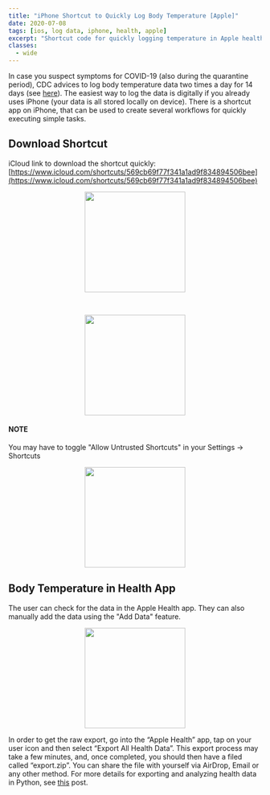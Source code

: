 ```yaml
---
title: "iPhone Shortcut to Quickly Log Body Temperature [Apple]"
date: 2020-07-08
tags: [ios, log data, iphone, health, apple]
excerpt: "Shortcut code for quickly logging temperature in Apple health app"
classes:
  - wide
---
```

In case you suspect symptoms for COVID-19 (also during the quarantine period), CDC advices to log body temperature data two times a day for 14 days (see [here](https://www.cdc.gov/coronavirus/2019-ncov/travelers/pdf/COVID19-Temperature-Log-ENG-P.pdf)). The easiest way to log the data is digitally if you already uses iPhone (your data is all stored locally on device). There is a shortcut app on iPhone, that can be used to create several workflows for quickly executing simple tasks.

## Download Shortcut
iCloud link to download the shortcut quickly: [https://www.icloud.com/shortcuts/569cb69f77f341a1ad9f834894506bee](https://www.icloud.com/shortcuts/569cb69f77f341a1ad9f834894506bee)<br>

<p align="center">
<img width="200" src="{{ site.url }}{{ site.baseurl }}/images/iosShortcuts/Fig2.jpg">
</p>
<br>
<p align="center">
<img width="200" src="{{ site.url }}{{ site.baseurl }}/images/iosShortcuts/Fig3.jpg">
</p>


#### NOTE 
You may have to toggle "Allow Untrusted Shortcuts" in your Settings -> Shortcuts

<p align="center">
<img width="200" src="{{ site.url }}{{ site.baseurl }}/images/iosShortcuts/Fig0.jpg">
</p>

## Body Temperature in Health App
The user can check for the data in the Apple Health app. They can also manually add the data using the "Add Data" feature.<br>

<p align="center">
<img width="200" src="{{ site.url }}{{ site.baseurl }}/images/iosShortcuts/Fig4.jpg">
</p>

<p>In order to get the raw export, go into the “Apple Health” app, tap on your user icon and then select “Export All Health Data”. This export process may take a few minutes, and, once completed, you should then have a filed called “export.zip”. You can share the file with yourself via AirDrop, Email or any other method. For more details for exporting and analyzing health data in Python, see <a href="http://www.markwk.com/data-analysis-for-apple-health.html">this</a> post.</p>